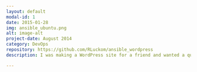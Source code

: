 ```yaml
---
layout: default
modal-id: 1
date: 2015-01-28
img: ansible_ubuntu.png
alt: image-alt
project-date: August 2014
category: DevOps
repository: https://github.com/RLuckom/ansible_wordpress
description: I was making a WordPress site for a friend and wanted a quick way to deploy the work in progress to a DigitalOcean droplet. This ansible playbook takes a mysqldump and .tgz of a wp-content directory and recreates the site on a fresh Ubuntu 14.x install in one step.

---
```


